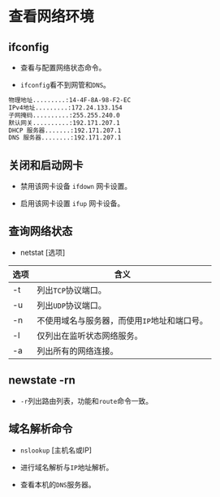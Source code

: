 
# 查看网络环境

## ifconfig

- 查看与配置网络状态命令。

- `ifconfig`看不到网管和`DNS`。

```sh
物理地址.........:14-4F-8A-98-F2-EC
IPv4地址.........:172.24.133.154
子网掩码..........:255.255.240.0
默认网关..........:192.171.207.1
DHCP 服务器.......:192.171.207.1
DNS 服务器........:192.171.207.1
```

## 关闭和启动网卡

- 禁用该网卡设备  `ifdown` 网卡设置。

- 启用该网卡设置  `ifup` 网卡设备。




## 查询网络状态

- netstat [选项]

|选项|含义|
|---|---|
|-t|列出`TCP`协议端口。|
|-u|列出`UDP`协议端口。|
|-n|不使用域名与服务器，而使用`IP`地址和端口号。|
|-l|仅列出在监听状态网络服务。|
|-a| 列出所有的网络连接。|

## newstate -rn

-  `-r`列出路由列表，功能和`route`命令一致。

## 域名解析命令

- `nslookup` [主机名或IP]

- 进行域名解析与`IP`地址解析。

- 查看本机的`DNS`服务器。



